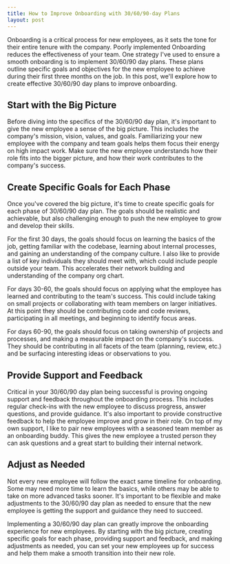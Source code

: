 ```yaml
---
title: How to Improve Onboarding with 30/60/90-day Plans
layout: post
---
```


Onboarding is a critical process for new employees, as it sets the tone for their entire tenure with the company. Poorly implemented Onboarding reduces the effectiveness of your team. One strategy I've used to ensure a smooth onboarding  is to implement 30/60/90 day plans. These plans outline specific goals and objectives for the new employee to achieve during their first three months on the job. In this post, we'll explore how to create effective 30/60/90 day plans to improve onboarding.

## Start with the Big Picture

Before diving into the specifics of the 30/60/90 day plan, it's important to give the new employee a sense of the big picture. This includes the company's mission, vision, values, and goals. Familiarizing your new employee with the company and team goals helps them focus their energy on high impact work. Make sure the new employee understands how their role fits into the bigger picture, and how their work contributes to the company's success.

## Create Specific Goals for Each Phase

Once you've covered the big picture, it's time to create specific goals for each phase of 30/60/90 day plan. The goals should be realistic and achievable, but also challenging enough to push the new employee to grow and develop their skills.

For the first 30 days, the goals should focus on learning the basics of the job, getting familiar with the codebase, learning about internal processes, and gaining an understanding of the company culture. I also like to provide a list of key individuals they should meet with, which could include people outside your team. This accelerates their network building and understanding of the company org chart.

For days 30-60, the goals should focus on applying what the employee has learned and contributing to the team's success. This could include taking on small projects or collaborating with team members on larger initiatives. At this point they should be contributing code and code reviews, participating in all meetings, and beginning to identify focus areas.

For days 60-90, the goals should focus on taking ownership of projects and processes, and making a measurable impact on the company's success. They should be contributing in all facets of the team (planning, review, etc.) and be surfacing interesting ideas or observations to you.

## Provide Support and Feedback

Critical in your 30/60/90 day plan being successful is proving ongoing support and feedback throughout the onboarding process. This includes regular check-ins with the new employee to discuss progress, answer questions, and provide guidance. It's also important to provide constructive feedback to help the employee improve and grow in their role. On top of my own support, I like to pair  new employees with a seasoned team member as an onboarding buddy. This gives the new employee a trusted person they can ask questions and a great start to building their internal network.

## Adjust as Needed

Not every new employee will follow the exact same timeline for onboarding. Some may need more time to learn the basics, while others may be able to take on more advanced tasks sooner. It's important to be flexible and make adjustments to the 30/60/90 day plan as needed to ensure that the new employee is getting the support and guidance they need to succeed.

Implementing a 30/60/90 day plan can greatly improve the onboarding experience for new employees. By starting with the big picture, creating specific goals for each phase, providing support and feedback, and making adjustments as needed, you can set your new employees up for success and help them make a smooth transition into their new role.